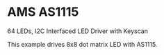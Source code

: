 AMS AS1115
==========

64 LEDs, I2C Interfaced LED Driver with Keyscan

This example drives 8x8 dot matrix LED with AS1115.
